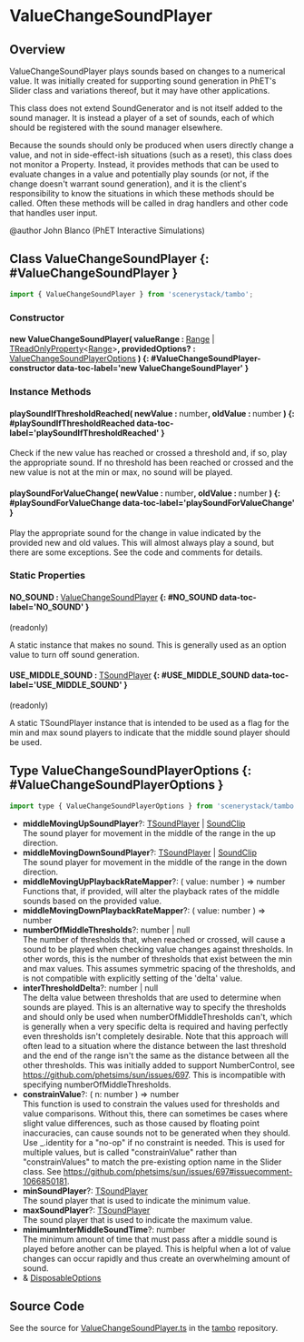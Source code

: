 # ValueChangeSoundPlayer

## Overview

ValueChangeSoundPlayer plays sounds based on changes to a numerical value.  It was initially created for supporting
sound generation in PhET's Slider class and variations thereof, but it may have other applications.

This class does not extend SoundGenerator and is not itself added to the sound manager.  It is instead a player of
a set of sounds, each of which should be registered with the sound manager elsewhere.

Because the sounds should only be produced when users directly change a value, and not in side-effect-ish situations
(such as a reset), this class does not monitor a Property.  Instead, it provides methods that can be used to evaluate
changes in a value and potentially play sounds (or not, if the change doesn't warrant sound generation), and it is
the client's responsibility to know the situations in which these methods should be called.  Often these methods will
be called in drag handlers and other code that handles user input.

@author John Blanco (PhET Interactive Simulations)

## Class ValueChangeSoundPlayer {: #ValueChangeSoundPlayer }


```js
import { ValueChangeSoundPlayer } from 'scenerystack/tambo';
```
### Constructor

#### new ValueChangeSoundPlayer( valueRange : <span style="font-weight: 400;">[Range](../dot/Range.md) | [TReadOnlyProperty](../axon/TReadOnlyProperty.md)&lt;[Range](../dot/Range.md)&gt;</span>, providedOptions? : <span style="font-weight: 400;">[ValueChangeSoundPlayerOptions](../tambo/ValueChangeSoundPlayer.md#ValueChangeSoundPlayerOptions)</span> ) {: #ValueChangeSoundPlayer-constructor data-toc-label='new ValueChangeSoundPlayer' }

### Instance Methods

#### playSoundIfThresholdReached( newValue : <span style="font-weight: 400;"><span style="color: hsla(calc(var(--md-hue) + 180deg),80%,40%,1);">number</span></span>, oldValue : <span style="font-weight: 400;"><span style="color: hsla(calc(var(--md-hue) + 180deg),80%,40%,1);">number</span></span> ) {: #playSoundIfThresholdReached data-toc-label='playSoundIfThresholdReached' }

Check if the new value has reached or crossed a threshold and, if so, play the appropriate sound.  If no threshold
has been reached or crossed and the new value is not at the min or max, no sound will be played.

#### playSoundForValueChange( newValue : <span style="font-weight: 400;"><span style="color: hsla(calc(var(--md-hue) + 180deg),80%,40%,1);">number</span></span>, oldValue : <span style="font-weight: 400;"><span style="color: hsla(calc(var(--md-hue) + 180deg),80%,40%,1);">number</span></span> ) {: #playSoundForValueChange data-toc-label='playSoundForValueChange' }

Play the appropriate sound for the change in value indicated by the provided new and old values.  This will almost
always play a sound, but there are some exceptions.  See the code and comments for details.

### Static Properties

#### NO_SOUND : <span style="font-weight: 400;">[ValueChangeSoundPlayer](../tambo/ValueChangeSoundPlayer.md)</span> {: #NO_SOUND data-toc-label='NO_SOUND' }

(readonly)

A static instance that makes no sound.  This is generally used as an option value to turn off sound generation.

#### USE_MIDDLE_SOUND : <span style="font-weight: 400;">[TSoundPlayer](../tambo/TSoundPlayer.md)</span> {: #USE_MIDDLE_SOUND data-toc-label='USE_MIDDLE_SOUND' }

(readonly)

A static TSoundPlayer instance that is intended to be used as a flag for the min and max sound players to
indicate that the middle sound player should be used.



## Type ValueChangeSoundPlayerOptions {: #ValueChangeSoundPlayerOptions }


```js
import type { ValueChangeSoundPlayerOptions } from 'scenerystack/tambo';
```


- **middleMovingUpSoundPlayer**?: [TSoundPlayer](../tambo/TSoundPlayer.md) | [SoundClip](../tambo/SoundClip.md)
<br>  The sound player for movement in the middle of the range in the up direction.
- **middleMovingDownSoundPlayer**?: [TSoundPlayer](../tambo/TSoundPlayer.md) | [SoundClip](../tambo/SoundClip.md)
<br>  The sound player for movement in the middle of the range in the down direction.
- **middleMovingUpPlaybackRateMapper**?: ( value: <span style="color: hsla(calc(var(--md-hue) + 180deg),80%,40%,1);">number</span> ) =&gt; <span style="color: hsla(calc(var(--md-hue) + 180deg),80%,40%,1);">number</span>
<br>  Functions that, if provided, will alter the playback rates of the middle sounds based on the provided value.
- **middleMovingDownPlaybackRateMapper**?: ( value: <span style="color: hsla(calc(var(--md-hue) + 180deg),80%,40%,1);">number</span> ) =&gt; <span style="color: hsla(calc(var(--md-hue) + 180deg),80%,40%,1);">number</span>
- **numberOfMiddleThresholds**?: <span style="color: hsla(calc(var(--md-hue) + 180deg),80%,40%,1);">number</span> | <span style="color: hsla(calc(var(--md-hue) + 180deg),80%,40%,1);">null</span>
<br>  The number of thresholds that, when reached or crossed, will cause a sound to be played when checking value changes
  against thresholds.  In other words, this is the number of thresholds that exist between the min and max values.
  This assumes symmetric spacing of the thresholds, and is not compatible with explicitly setting of the 'delta'
  value.
- **interThresholdDelta**?: <span style="color: hsla(calc(var(--md-hue) + 180deg),80%,40%,1);">number</span> | <span style="color: hsla(calc(var(--md-hue) + 180deg),80%,40%,1);">null</span>
<br>  The delta value between thresholds that are used to determine when sounds are played.  This is an alternative way
  to specify the thresholds and should only be used when numberOfMiddleThresholds can't, which is generally when a
  very specific delta is required and having perfectly even thresholds isn't completely desirable.  Note that this
  approach will often lead to a situation where the distance between the last threshold and the end of the range
  isn't the same as the distance between all the other thresholds.  This was initially added to support
  NumberControl, see https://github.com/phetsims/sun/issues/697.  This is incompatible with specifying
  numberOfMiddleThresholds.
- **constrainValue**?: ( n: <span style="color: hsla(calc(var(--md-hue) + 180deg),80%,40%,1);">number</span> ) =&gt; <span style="color: hsla(calc(var(--md-hue) + 180deg),80%,40%,1);">number</span>
<br>  This function is used to constrain the values used for thresholds and value comparisons.  Without this, there can
  sometimes be cases where slight value differences, such as those caused by floating point inaccuracies, can cause
  sounds not to be generated when they should.  Use _.identity for a "no-op" if no constraint is needed.  This is
  used for multiple values, but is called "constrainValue" rather than "constrainValues" to match the pre-existing
  option name in the Slider class.  See https://github.com/phetsims/sun/issues/697#issuecomment-1066850181.
- **minSoundPlayer**?: [TSoundPlayer](../tambo/TSoundPlayer.md)
<br>  The sound player that is used to indicate the minimum value.
- **maxSoundPlayer**?: [TSoundPlayer](../tambo/TSoundPlayer.md)
<br>  The sound player that is used to indicate the maximum value.
- **minimumInterMiddleSoundTime**?: <span style="color: hsla(calc(var(--md-hue) + 180deg),80%,40%,1);">number</span>
<br>  The minimum amount of time that must pass after a middle sound is played before another can be played.  This is
  helpful when a lot of value changes can occur rapidly and thus create an overwhelming amount of sound.
- &amp; [DisposableOptions](../axon/Disposable.md#DisposableOptions)




## Source Code

See the source for [ValueChangeSoundPlayer.ts](https://github.com/phetsims/tambo/blob/main/js/sound-generators/ValueChangeSoundPlayer.ts) in the [tambo](https://github.com/phetsims/tambo) repository.
